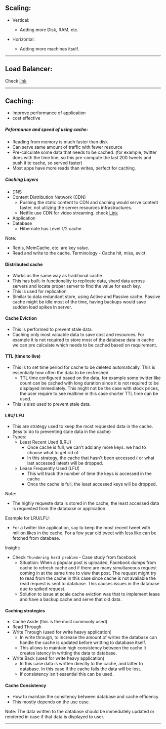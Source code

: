## Scaling:
  - Vertical:
     - Adding more Disk, RAM, etc.
     
  - Horizontal:
     - Adding more machines itself.

--------------------------
## Load Balancer:
  Check [link](https://github.com/thirumurthis/Learnings/blob/master/loadbalancer/properties_routing_methods.md)

------------------
## Caching:
  - Improve performance of application
  - cost effective

##### Peformance and speed of using cache:
   - Reading from memory is much faster than disk
   - Can serve same amount of traffic with fewer resource
   - Pre-calculate some data that needs to be cached. (for example, twitter does with the time line, so this pre-compute the last 200 tweets and push it to cache, so served faster)
   - Most apps have more reads than writes, perfect for caching. 

##### Caching Layers
   - DNS
   - Content Distribution Network (CDN)  
      - Pushing the static content to CDN and caching would serve content faster, not utlizing the server resources infrastructures.
      - Netflix use CDN for video streaming. check [Link](https://medium.com/swlh/a-design-analysis-of-cloud-based-microservices-architecture-at-netflix-98836b2da45f)
   - Application
   - Database
      -  Hibernate has Level 1/2 cache.

 Note: 
   - Redis, MemCache, etc. are key value. 
   - Read and write to the cache. Terminology - Cache hit, miss, evict.

#### Distributed cache
   - Works as the same way as traditional cache
   - This has built-in functionality to replicate data, shard data across servers and locate proper server to find the value for each key.
   - This is used for replication
   - Similar to data redundant store, using Active and Passive cache. Passive cache might be idle most of the time, having backups would save sudden load spikes in server.

#### Cache Eviction
  - This is performed to prevent stale data.
  - Caching only most valuable data to save cost and resources. For example it is not required to store most of the database data in cache we can pre calculate which needs to be cached based on requirement.

#### TTL (time to live) 
  - This is to set time period for cache to be deleted automatically. This is essentially how often the data to be resfreshed.
      - TTL time configured based on the data, for example some twitter like count can be cached with long duration since it is not required to be displayed immediately. This might not be the case with stock prices, the user require to see realtime in this case shorter TTL time can be used.
  - This is also used to prevent stale data.

#### LRU/ LFU
 - This are strategy used to keep the most requested data in the cache. (less to do to preventing stale data in the cache)
 - Types:
    - Least Recent Used (LRU)
      - Once cache is full, we can't add any more keys. we had to choose what to get rid of. 
      - In this strategy, the cache that hasn't been accessed ( or what last accessed latest) will be dropped.
    - Lease Frequently Used (LFU)
      - This will track the number of time the keys is accessed in the cache
      - Once the cache is full, the least accessed keys will be dropped.

 Note: 
   - The highly requeste data is stored in the cache, the least accessed data is requested from the database or application.
 
 Example for LRU/LFU:
   - For a twitter like application, say to keep the most recent tweet with million likes in the cache. For a few year old tweet with less like can be fetched from database.
 
 Insight: 
   - Check `Thundering herd problem`
    - Case study from facebook
       - Situation: When a popular post is uploaded, Facebook dumps from cache to refresh cache and if there are many simultaneous request coming in at the same time to view that post. The request might try to read from the cache in this case since cache is not available the read request is sent to database. This causes issues in the database due to spiked request.
       - Solution to issue at scale cache eviction was that to implement lease and have a backup cache and serve that old data.
 
 #### Caching strategies
   - Cache Aside  (this is the most commonly used)
   - Read Through
   - Write Through (used for write heavy application) 
      - In write through, to increase the amount of writes the database can handle the cache is updated before writting to database itself.
      - This allows to maintain high consistency between the cache it creates latency in writting the data to database.
   - Write Back (used for write heavy application)
      - In this case data is written directly to the cache, and latter to database. In this case if the cache fails the data will be lost.
      - If consistency isn't essential this can be used.
 
 #### Cache Consistency
  -  How to maintain the consitency between database and cache efficency.
  -  This mostly depends on the use case.

Note: The data written to the database should be immediately updated or rendered in case if that data is displayed to user.

-------------

